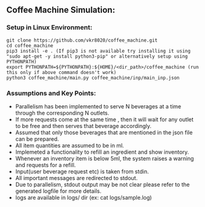 ## Coffee Machine Simulation:

### Setup in Linux Environment:
```
git clone https://github.com/vkr8020/coffee_machine.git
cd coffee_machine
pip3 install -e . (If pip3 is not available try installing it using "sudo apt-get -y install python3-pip" or alternatively setup using PYTHONPATH)
export PYTHONPATH=${PYTHONPATH}:${HOME}/<dir_path>/coffee_machine (run this only if above command doesn't work)
python3 coffee_machine/main.py coffee_machine/inp/main_inp.json
```
### Assumptions and Key Points: ###
  * Parallelism has been implemented to serve N beverages at a time through the corresponding N outlets.
  * If more requests come at the same time , then it will wait for any outlet to be free and then serves that beverage accordingly.
  * Assumed that only those beverages that are mentioned in the json file can be prepared.
  * All item quantities are assumed to be in ml.
  * Implemeted a functionality to refill an ingredient and show inventory.
  * Whenever an inventory item is below 5ml, the system raises a warning and requests for a refill.
  * Input(user beverage request etc) is taken from stdin.
  * All important messages are redirected to stdout.
  * Due to parallelism, stdout output may be not clear please refer to the generated logfile for more details.
  * logs are available in logs/ dir (ex: cat logs/sample.log)
